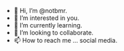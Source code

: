 - 👋 Hi, I’m @notbmr.
- 👀 I’m interested in you.
- 🌱 I’m currently learning.
- 💞️ I’m looking to collaborate.
- 📫 How to reach me ... social media.

<!---
notbmr/notbmr is a ✨ special ✨ repository because its `README.md` (this file) appears on your GitHub profile.
You can click the Preview link to take a look at your changes.
--->
